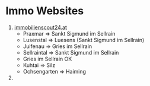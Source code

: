 # Immo Websites

1. [immobilienscout24.at](https://www.immobilienscout24.at/regional/immobilie-kaufen/aktualitaet?region=007003014%2C007003047%2C007002002%2C007002019)
   * Praxmar => Sankt Sigmund im Sellrain
   * Lusenstal => Luesens (Sankt Sigmund im Sellrain)
   * Juifenau => Gries im Sellrain
   * Sellraintal => Sankt Sigmund im Sellrain
   * Gries im Sellrain OK
   * Kuhtai => Silz
   * Ochsengarten => Haiming
2.

